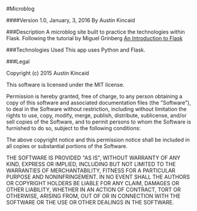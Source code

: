 #Microblog

####Version 1.0, January, 3, 2016
By Austin Kincaid

###Description
A microblog site built to practice the technologies within Flask. Following the tutorial by Miguel Grinberg [An Introduction to Flask](http://blog.miguelgrinberg.com/post/the-flask-mega-tutorial-part-i-hello-world)

###Technologies Used
This app uses Python and Flask.

###Legal

Copyright (c) 2015 Austin Kincaid

This software is licensed under the MIT license.

Permission is hereby granted, free of charge, to any person obtaining a copy of this software and associated documentation files (the "Software"), to deal in the Software without restriction, including without limitation the rights to use, copy, modify, merge, publish, distribute, sublicense, and/or sell copies of the Software, and to permit persons to whom the Software is furnished to do so, subject to the following conditions:

The above copyright notice and this permission notice shall be included in all copies or substantial portions of the Software.

THE SOFTWARE IS PROVIDED "AS IS", WITHOUT WARRANTY OF ANY KIND, EXPRESS OR IMPLIED, INCLUDING BUT NOT LIMITED TO THE WARRANTIES OF MERCHANTABILITY, FITNESS FOR A PARTICULAR PURPOSE AND NONINFRINGEMENT. IN NO EVENT SHALL THE AUTHORS OR COPYRIGHT HOLDERS BE LIABLE FOR ANY CLAIM, DAMAGES OR OTHER LIABILITY, WHETHER IN AN ACTION OF CONTRACT, TORT OR OTHERWISE, ARISING FROM, OUT OF OR IN CONNECTION WITH THE SOFTWARE OR THE USE OR OTHER DEALINGS IN THE SOFTWARE.
